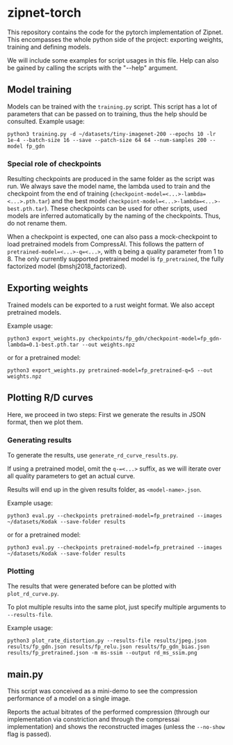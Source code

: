 # zipnet-torch

This repository contains the code for the pytorch implementation of Zipnet. This encompasses the whole python side of the project: exporting weights, training and defining models.

We will include some examples for script usages in this 
file. Help can also be gained by calling the scripts with the "--help" argument.

## Model training
Models can be trained with the `training.py` script. 
This script has a lot of parameters that can be passed on to training, thus the help should be consulted.
Example usage:

```
python3 training.py -d ~/datasets/tiny-imagenet-200 --epochs 10 -lr 1e-4 --batch-size 16 --save --patch-size 64 64 --num-samples 200 --model fp_gdn
```

### Special role of checkpoints

Resulting checkpoints are produced in the same folder as the script was run. We always save the model name, the lambda used to train and the checkpoint from the end of training (`checkpoint-model=<...>-lambda=<...>.pth.tar`) and the best model `checkpoint-model=<...>-lambda=<...>-best.pth.tar`). These checkpoints can be used for other scripts, used models are inferred automatically by the naming of the checkpoints. Thus, do not rename them.

When a checkpoint is expected, one can also pass a mock-checkpoint to load pretrained models from CompressAI. This follows the pattern of `pretrained-model=<...>-q=<...>`, with q being a quality parameter from 1 to 8. The only currently supported pretrained model is `fp_pretrained`, the fully factorized model (bmshj2018_factorized).



## Exporting weights
Trained models can be exported to a rust weight format. We also accept pretrained models.

Example usage:
```
python3 export_weights.py checkpoints/fp_gdn/checkpoint-model=fp_gdn-lambda=0.1-best.pth.tar --out weights.npz
```

or for a pretrained model:

```
python3 export_weights.py pretrained-model=fp_pretrained-q=5 --out weights.npz
```

## Plotting R/D curves
Here, we proceed in two steps: First we generate the results in JSON format, then we plot them.

### Generating results
To generate the results, use `generate_rd_curve_results.py`.

If using a pretrained model, omit the `q-=<...>` suffix, as we will iterate over all quality parameters to get an actual curve.

Results will end up in the given results folder, as `<model-name>.json`.

Example usage:
```
python3 eval.py --checkpoints pretrained-model=fp_pretrained --images ~/datasets/Kodak --save-folder results
```

or for a pretrained model:
```
python3 eval.py --checkpoints pretrained-model=fp_pretrained --images ~/datasets/Kodak --save-folder results
```

### Plotting
The results that were generated before can be plotted with `plot_rd_curve.py`. 

To plot multiple results into the same plot, just specify multiple arguments to `--results-file`.

Example usage:
```
python3 plot_rate_distortion.py --results-file results/jpeg.json results/fp_gdn.json results/fp_relu.json results/fp_gdn_bias.json results/fp_pretrained.json -m ms-ssim --output rd_ms_ssim.png
```

## main.py
This script was conceived as a mini-demo to see the compression performance of a model on a single image.

Reports the actual bitrates of the performed compression (through our implementation via constriction and through the compressai implementation) and shows the reconstructed images (unless the `--no-show` flag is passed).